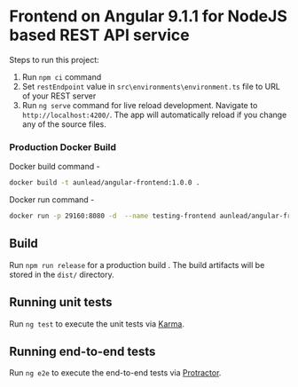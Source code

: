 # Frontend on Angular 9.1.1 for NodeJS based REST API service

Steps to run this project:

1. Run `npm ci` command
2. Set `restEndpoint` value in `src\environments\environment.ts` file to URL of your REST server
3. Run `ng serve` command for live reload development. Navigate to `http://localhost:4200/`. The app will automatically reload if you change any of the source files.

### Production Docker Build

Docker build command -

```sh
docker build -t aunlead/angular-frontend:1.0.0 .
```

Docker run command -

```sh
docker run -p 29160:8080 -d  --name testing-frontend aunlead/angular-frontend:1.0.0
```

## Build

Run `npm run release` for a production build . The build artifacts will be stored in the `dist/` directory.

## Running unit tests

Run `ng test` to execute the unit tests via [Karma](https://karma-runner.github.io).

## Running end-to-end tests

Run `ng e2e` to execute the end-to-end tests via [Protractor](http://www.protractortest.org/).
